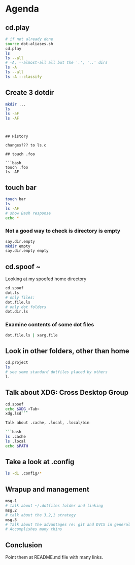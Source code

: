 # Agenda

## cd.play

```bash
# if not already done
source dot-aliases.sh
cd.play
ls
ls --all
# -A, --almost-all all but the '.', '..' dirs
ls -A
ls --all 
ls -A --classify
```

## Create 3 dotdir

```bash
mkdir ...
ls
ls -aF
ls -AF
```
```


## History

changes??? to ls.c

## touch .foo

```bash
touch .foo
ls -AF
```

## touch bar

```bash
touch bar
ls
ls -AF
# show Bash response
echo *
```


### Not a good way to check is directory is empty

```bash
say.dir.empty
mkdir empty
say.dir.empty empty
```




## cd.spoof ~

Looking at my spoofed home directory

```bash
cd.spoof 
dot.ls
# only files:
dot.file.ls
# only dot folders
dot.dir.ls
```


### Examine contents of some dot files

```bash
dot.file.ls | xarg.file
```


## Look in other folders, other than home


```bash
cd.project
ls
# see some standard dotfiles placed by others
l.
```




## Talk about XDG: Cross Desktop Group

```bash
cd.spoof
echo $XDG_<Tab>
xdg.lsd```

Talk about .cache, .local, .local/bin

```bash
ls .cache
ls .local
echo $PATH
```


## Take a look at .config

```bash
ls -d1 .config/*
```


## Wrapup and management

```bash
msg.1
# talk about ~/.dotfiles folder and linking
msg.2
# talk about the 3,2,1 strategy
msg.3
# Talk about the advantages re: git and DVCS in general
# Accomplishes many thins
```

## Conclusion

Point them at README.md file
with many links.
